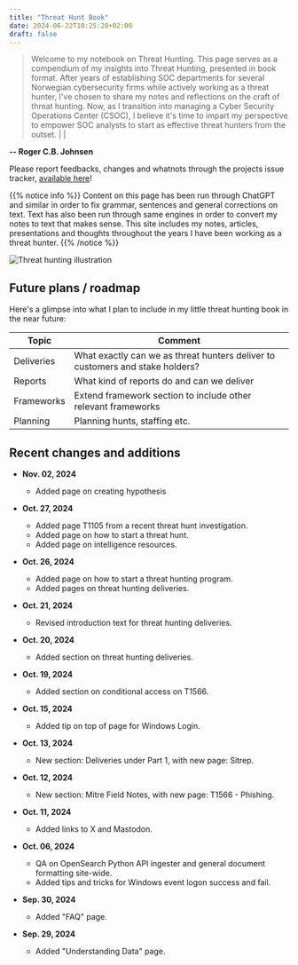 ```yaml
---
title: "Threat Hunt Book"
date: 2024-06-22T10:25:28+02:00
draft: false
---
```


> Welcome to my notebook on Threat Hunting. This page serves as a compendium of my insights into Threat Hunting, presented in book format. After years of establishing SOC departments for several Norwegian cybersecurity firms while actively working as a threat hunter, I've chosen to share my notes and reflections on the craft of threat hunting. Now, as I transition into managing a Cyber Security Operations Center (CSOC), I believe it's time to impart my perspective to empower SOC analysts to start as effective threat hunters from the outset. | |

**-- Roger C.B. Johnsen**

Please report feedbacks, changes and whatnots through the projects issue tracker, [available here](https://github.com/rjohnsen/threathunting-book/issues)!

{{% notice info %}}
Content on this page has been run through ChatGPT and similar in order to fix grammar, sentences and general corrections on text. Text has also been run through same engines in order to convert my notes to text that makes sense. This site includes my notes, articles, presentations and thoughts throughout the years I have been working as a threat hunter.
{{% /notice %}}

![Threat hunting illustration](/images/mainpage-illustration-small.png)

## Future plans / roadmap

Here's a glimpse into what I plan to include in my little threat hunting book in the near future: 

| Topic | Comment |
| ----- | ------------ |
| Deliveries | What exactly can we as threat hunters deliver to customers and stake holders? |
| Reports | What kind of reports do and can we deliver |
| Frameworks | Extend framework section to include other relevant frameworks |
| Planning | Planning hunts, staffing etc. | 

## Recent changes and additions

- **Nov. 02, 2024**
  - Added page on creating hypothesis

- **Oct. 27, 2024**
  - Added page T1105 from a recent threat hunt investigation.
  - Added page on how to start a threat hunt.
  - Added page on intelligence resources.

- **Oct. 26, 2024**
  - Added page on how to start a threat hunting program.
  - Added pages on threat hunting deliveries.

- **Oct. 21, 2024**
  - Revised introduction text for threat hunting deliveries.

- **Oct. 20, 2024**
  - Added section on threat hunting deliveries.

- **Oct. 19, 2024**
  - Added section on conditional access on T1566.

- **Oct. 15, 2024**
  - Added tip on top of page for Windows Login.

- **Oct. 13, 2024**
  - New section: Deliveries under Part 1, with new page: Sitrep.

- **Oct. 12, 2024**
  - New section: Mitre Field Notes, with new page: T1566 - Phishing.

- **Oct. 11, 2024**
  - Added links to X and Mastodon.

- **Oct. 06, 2024**
  - QA on OpenSearch Python API ingester and general document formatting site-wide.
  - Added tips and tricks for Windows event logon success and fail.

- **Sep. 30, 2024**
  - Added "FAQ" page.

- **Sep. 29, 2024**
  - Added "Understanding Data" page.


